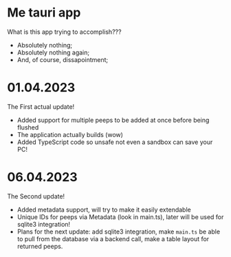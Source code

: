 # Me tauri app

What is this app trying to accomplish???

- Absolutely nothing;
- Absolutely nothing again;
- And, of course, dissapointment;

# 01.04.2023
The First actual update!

- Added support for multiple peeps to be added at once before being flushed
- The application actually builds (wow)
- Added TypeScript code so unsafe not even a sandbox can save your PC!

# 06.04.2023
The Second update!

- Added metadata support, will try to make it easily extendable
- Unique IDs for peeps via Metadata (look in main.ts), later will be used for sqlite3 integration!
- Plans for the next update: add sqlite3 integration, make `main.ts` be able to pull from the database via a backend call, make a table layout for returned peeps.
